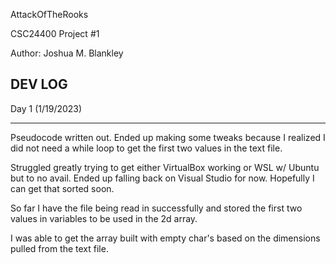 AttackOfTheRooks

CSC24400 Project #1

Author: Joshua M. Blankley


















DEV LOG
--------------------------------------------------------------------------------------------------
Day 1 (1/19/2023)
_________________

Pseudocode written out. Ended up making some tweaks because I realized I did not need a while loop 
to get the first two values in the text file.

Struggled greatly trying to get either VirtualBox working or WSL w/ Ubuntu but to no avail. Ended 
up falling back on Visual Studio for now. Hopefully I can get that sorted soon.

So far I have the file being read in successfully and stored the first two values in variables to 
be used in the 2d array.

I was able to get the array built with empty char's based on the dimensions pulled from the text
file.

